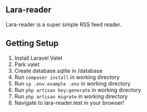 ## Lara-reader

Lara-reader is a super simple RSS feed reader.

## Getting Setup

1. Install Laravel Valet
2. Park valet
3. Create database.sqlite in /database
4. Run `composer install` in working directory
5. Run `cp .env.example .env` in working directory
6. Run `php artisan key:generate` in working directory
7. Run `php artisan migrate` in working directory
8. Navigate to lara-reader.test in your browser!
